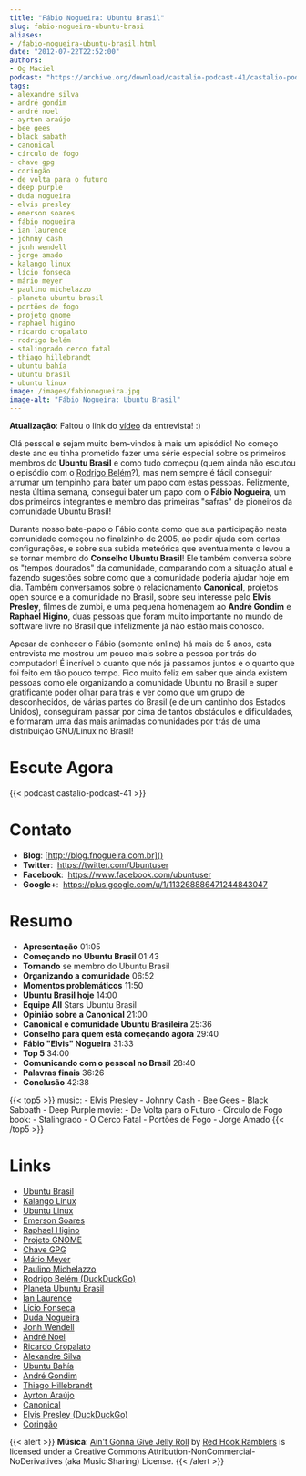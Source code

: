 ```yaml
---
title: "Fábio Nogueira: Ubuntu Brasil"
slug: fabio-nogueira-ubuntu-brasi
aliases:
- /fabio-nogueira-ubuntu-brasil.html
date: "2012-07-22T22:52:00"
authors:
- Og Maciel
podcast: "https://archive.org/download/castalio-podcast-41/castalio-podcast-41.mp3"
tags:
- alexandre silva
- andré gondim
- andré noel
- ayrton araújo
- bee gees
- black sabath
- canonical
- círculo de fogo
- chave gpg
- coringão
- de volta para o futuro
- deep purple
- duda nogueira
- elvis presley
- emerson soares
- fábio nogueira
- ian laurence
- johnny cash
- jonh wendell
- jorge amado
- kalango linux
- lício fonseca
- mário meyer
- paulino michelazzo
- planeta ubuntu brasil
- portões de fogo
- projeto gnome
- raphael higino
- ricardo cropalato
- rodrigo belém
- stalingrado cerco fatal
- thiago hillebrandt
- ubuntu bahía
- ubuntu brasil
- ubuntu linux
image: /images/fabionogueira.jpg
image-alt: "Fábio Nogueira: Ubuntu Brasil"
---
```


**Atualização**: Faltou o link do
[vídeo](http://www.youtube.com/watch?v=Dgf8Bvn8tYI) da entrevista! :)

Olá pessoal e sejam muito bem-vindos à mais um episódio! No começo deste
ano eu tinha prometido fazer uma série especial sobre os primeiros
membros do **Ubuntu Brasil** e como tudo começou (quem ainda não escutou
o episódio com o [Rodrigo
Belém](http://www.castalio.info/rodrigo-belem-ubuntu-brasil/)?), mas nem
sempre é fácil conseguir arrumar um tempinho para bater um papo com
estas pessoas. Felizmente, nesta última semana, consegui bater um papo
com o **Fábio Nogueira**, um dos primeiros integrantes e membro das
primeiras \"safras\" de pioneiros da comunidade Ubuntu Brasil!

<div class="clearfix"></div>

Durante nosso bate-papo o Fábio conta como que sua participação nesta
comunidade começou no finalzinho de 2005, ao pedir ajuda com certas
configurações, e sobre sua subida meteórica que eventualmente o levou a
se tornar membro do **Conselho Ubuntu Brasil**! Ele também conversa
sobre os \"tempos dourados\" da comunidade, comparando com a situação
atual e fazendo sugestões sobre como que a comunidade poderia ajudar
hoje em dia. Também conversamos sobre o relacionamento **Canonical**,
projetos open source e a comunidade no Brasil, sobre seu interesse pelo
**Elvis Presley**, filmes de zumbi, e uma pequena homenagem ao **André
Gondim** e **Raphael Higino**, duas pessoas que foram muito importante
no mundo de software livre no Brasil que infelizmente já não estão mais
conosco.

Apesar de conhecer o Fábio (somente online) há mais de 5 anos, esta
entrevista me mostrou um pouco mais sobre a pessoa por trás do
computador! É incrível o quanto que nós já passamos juntos e o quanto
que foi feito em tão pouco tempo. Fico muito feliz em saber que ainda
existem pessoas como ele organizando a comunidade Ubuntu no Brasil e
super gratificante poder olhar para trás e ver como que um grupo de
desconhecidos, de várias partes do Brasil (e de um cantinho dos Estados
Unidos), conseguiram passar por cima de tantos obstáculos e
dificuldades, e formaram uma das mais animadas comunidades por trás de
uma distribuição GNU/Linux no Brasil!

# Escute Agora

{{< podcast castalio-podcast-41 >}}

# Contato

- **Blog**: [http://blog.fnogueira.com.br]()
- **Twitter**:  https://twitter.com/Ubuntuser
- **Facebook**:  https://www.facebook.com/ubuntuser
- **Google+**:  https://plus.google.com/u/1/113268886471244843047

# Resumo

- **Apresentação** 01:05
- **Começando no Ubuntu Brasil** 01:43
- **Tornando** se membro do Ubuntu Brasil
- **Organizando a comunidade** 06:52
- **Momentos problemáticos** 11:50
- **Ubuntu Brasil hoje** 14:00
- **Equipe All** Stars Ubuntu Brasil
- **Opinião sobre a Canonical** 21:00
- **Canonical e comunidade Ubuntu Brasileira** 25:36
- **Conselho para quem está começando agora** 29:40
- **Fábio \"Elvis\" Nogueira** 31:33
- **Top 5** 34:00
- **Comunicando com o pessoal no Brasil** 28:40
- **Palavras finais** 36:26
- **Conclusão** 42:38

{{< top5 >}}
music:
    - Elvis Presley
    - Johnny Cash
    - Bee Gees
    - Black Sabbath
    - Deep Purple
movie:
    - De Volta para o Futuro
    - Círculo de Fogo
book:
    - Stalingrado - O Cerco Fatal
    - Portões de Fogo
    - Jorge Amado
{{< /top5 >}}

# Links

- [Ubuntu Brasil](https://duckduckgo.com/?q=Ubuntu+Brasil)
- [Kalango Linux](https://duckduckgo.com/?q=Kalango+Linux)
- [Ubuntu Linux](https://duckduckgo.com/?q=Ubuntu+Linux)
- [Emerson Soares](https://duckduckgo.com/?q=Emerson+Soares)
- [Raphael Higino](https://duckduckgo.com/?q=Raphael+Higino)
- [Projeto GNOME](https://duckduckgo.com/?q=Projeto+GNOME)
- [Chave GPG](https://duckduckgo.com/?q=Chave+GPG)
- [Mário Meyer](https://duckduckgo.com/?q=Mário+Meyer)
- [Paulino Michelazzo](https://duckduckgo.com/?q=Paulino+Michelazzo)
- [Rodrigo Belém (DuckDuckGo)](https://duckduckgo.com/?q=Rodrigo+Belém)
- [Planeta Ubuntu Brasil](https://duckduckgo.com/?q=Planeta+Ubuntu+Brasil)
- [Ian Laurence](https://duckduckgo.com/?q=Ian+Laurence)
- [Lício Fonseca](https://duckduckgo.com/?q=Lício+Fonseca)
- [Duda Nogueira](https://duckduckgo.com/?q=Duda+Nogueira)
- [Jonh Wendell](https://duckduckgo.com/?q=Jonh+Wendell)
- [André Noel](https://duckduckgo.com/?q=André+Noel)
- [Ricardo Cropalato](https://duckduckgo.com/?q=Ricardo+Cropalato)
- [Alexandre Silva](https://duckduckgo.com/?q=Alexandre+Silva)
- [Ubuntu Bahía](https://duckduckgo.com/?q=Ubuntu+Bahía)
- [André Gondim](https://duckduckgo.com/?q=André+Gondim)
- [Thiago Hillebrandt](https://duckduckgo.com/?q=Thiago+Hillebrandt)
- [Ayrton Araújo](https://duckduckgo.com/?q=Ayrton+Araújo)
- [Canonical](https://duckduckgo.com/?q=Canonical)
- [Elvis Presley (DuckDuckGo)](https://duckduckgo.com/?q=Elvis+Presley)
- [Coringão](https://duckduckgo.com/?q=Coringão)

{{< alert >}}
**Música**: [Ain\'t Gonna Give Jelly
Roll](http://freemusicarchive.org/music/Red_Hook_Ramblers/Live__WFMU_on_Antique_Phonograph_Music_Program_with_MAC_Feb_8_2011/Red_Hook_Ramblers_-_12_-_Aint_Gonna_Give_Jelly_Roll)
by [Red Hook Ramblers](http://www.redhookramblers.com/) is licensed under a
Creative Commons Attribution-NonCommercial-NoDerivatives (aka Music Sharing)
License.
{{< /alert >}}
